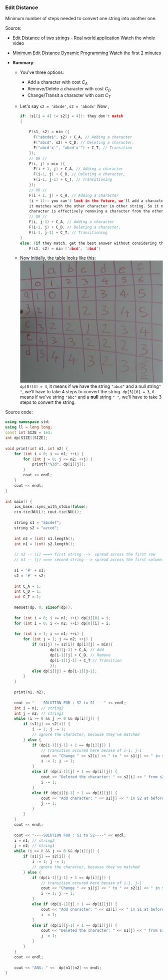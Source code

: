 ### Edit Distance

Minimum number of steps needed to convert one string into another one.

Source:

- [Edit Distance of two strings - Real world application](https://www.youtube.com/watch?v=XJ6e4BQYJ24&t=267s) Watch the whole video
- [Minimum Edit Distance Dynamic Programming](https://www.youtube.com/watch?v=We3YDTzNXEk) Watch the first 2 minutes

- **Summary**:

  - You've three options:
    - Add a character with cost $C_A$
    - Remove/Delete a character with cost $C_D$
    - Change/Transit a character with cost $C_T$
  - Let's say `s2 = 'abcde'`, `s2 = 'abcdx'`
    Now ,

    ```cpp
    if: (s1[i = 4] != s2[j = 4]): they don't match
    {

        F(s1, s2) = min ({
          F("abcde$", s2) + C_A, // Adding a character
          F("abcd", s2) + C_D, // Deleting a character,
          F("abcd`x`", "abcd`x`") + C_T, // Transition
        });
        // OR //
        F(i, j) = min ({
          F(i + 1, j) + C_A, // Adding a character
          F(i-1, j) + C_D, // Deleting a character,
          F(i-1, j-1) + C_T, // Transitioning
        });
        // OR //
        F(i + 1, j) + C_A, // Adding a character
        (i + 1):: you can't look in the future, we'll add a character to so that
        it matches with the other character in other string. So it means adding a
        character is effectively removing a character from the other string.
        // OR //
        F(i, j-1) + C_A, // Adding a character
        F(i-1, j) + C_D, // Deleting a character,
        F(i-1, j-1) + C_T, // Transitioning
    }
    else: (if they match, get the best answer without considering them)
        F(s1, s2) = min ('abcd', 'abcd')
    ```

  - Now Initially, the table looks like this:
    ![](imgs/2019-07-04-06-10-05.png)
    `dp[0][4] = 4`, it means if we have the string `"abcd"` and a null string`" "`, we'll have to take 4 steps to convert the string.
    `dp[3][0] = 3`, it means if we've string `"abc"` and a **null** string `" "`, we'll have to take 3 steps to convert the string.

Source code:

```cpp
using namespace std;
using ll = long long;
const int SIZE = 1e3;
int dp[SIZE][SIZE];

void print(int n1, int n2) {
    for (int i = 0; i <= n1; ++i) {
        for (int j = 0; j <= n2; ++j) {
            printf("%3d", dp[i][j]);
        }
        cout << endl;
    }
    cout << endl;
}

int main() {
    ios_base::sync_with_stdio(false);
    cin.tie(NULL); cout.tie(NULL);

    string s1 = "abcdef";
    string s2 = "azced";

    int n2 = (int) s1.length();
    int n1 = (int) s2.length();

    // n2 -- (i) ===> first string -->  spread across the first row
    // n1 -- (j) ===> second string --> spread across the first column

    s1 = '#' + s1;
    s2 = '#' + s2;

    int C_A = 1;
    int C_D = 1;
    int C_T = 1;

    memset(dp, 0, sizeof(dp));

    for (int i = 0; i <= n1; ++i) dp[i][0] = i;
    for (int i = 0; i <= n2; ++i) dp[0][i] = i;

    for (int i = 1; i <= n1; ++i) {
        for (int j = 1; j <= n2; ++j) {
            if (s1[j] != s2[i]) dp[i][j] = min({
                    dp[i][j-1] + C_A, // Add
                    dp[i-1][j] + C_D, // Remove
                    dp[i-1][j-1] + C_T // Transition
                    });
            else dp[i][j] = dp[i-1][j-1];
        }
    }

    print(n1, n2);

    cout << "----SOLUTION FOR : S2 to S1----" << endl;
    int i = n1; // string2
    int j = n2; // string1
    while (i >= 0 && j >= 0 && dp[i][j]) {
        if (s1[j] == s2[i]) {
            i -= 1; j -= 1;
            // ignore the character, because they've matched
        } else {
            if (dp[i-1][j-1] + 1 == dp[i][j]) {
                // transition occured here becase of i-1, j-1
                cout << "Change " << s2[i] << " to " << s1[j] << " in s2" << endl;
                i -= 1; j -= 1;
            }
            else if (dp[i-1][j] + 1 == dp[i][j]) {
                cout << "Deleted the character: " << s2[i] << " from s2" << endl;
                i -= 1;
            }
            else if (dp[i][j-1] + 1 == dp[i][j]) {
                cout << "Add character: " << s1[j] << " in S2 at before: " << i << endl;
                j -= 1;
            }
        }
    }
    cout << endl;

    cout << "----SOLUTION FOR : S1 to S2----" << endl;
    i = n1; // string2
    j = n2; // string1
    while (i >= 0 && j >= 0 && dp[i][j]) {
        if (s1[j] == s2[i]) {
            i -= 1; j -= 1;
            // ignore the character, because they've matched
        } else {
            if (dp[i-1][j-1] + 1 == dp[i][j]) {
                // transition occured here becase of i-1, j-1
                cout << "Change " << s1[j] << " to " << s2[i] << " in s1" << endl;
                i -= 1; j -= 1;
            }
            else if (dp[i-1][j] + 1 == dp[i][j]) {
                cout << "Add character: " << s2[i] << " in S1 at before: " << j << endl;
                i -= 1;
            }
            else if (dp[i][j-1] + 1 == dp[i][j]) {
                cout << "Deleted the character: " << s1[j] << " from s1" << endl;
                j -= 1;
            }
        }
    }
    cout << endl;

    cout << "ANS: " <<  dp[n1][n2] << endl;
}
```
